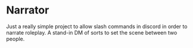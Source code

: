 # Narrator

Just a really simple project to allow slash commands in discord in order to narrate roleplay. A stand-in DM of sorts to set the scene between two people. 